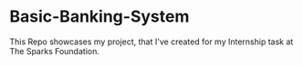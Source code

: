 # Basic-Banking-System
This Repo showcases my project, that I've created for my Internship task at The Sparks Foundation.

